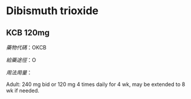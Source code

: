 # Dibismuth trioxide

## KCB 120mg

*藥物代碼*：OKCB

*給藥途徑*：O

*用法用量*：

Adult: 240 mg bid or 120 mg 4 times daily for 4 wk, may be extended to 8 wk if needed.

